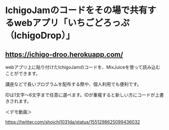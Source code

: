 # IchigoJamのコードをその場で共有するwebアプリ「いちごどろっぷ（IchigoDrop）」


## https://ichigo-droo.herokuapp.com/

webアプリ上に貼り付けたIchigoJamのコードを、MixJuiceを使って読み込むことができます。

講座などで長いプログラムを配布する際や、個人利用でも便利です。

IDは1文字〜6文字まで任意に選べます。IDが重複すると新しい方にコードが上書きされます。

＜デモ動画＞

https://twitter.com/shoichi1031da/status/1551298625099436032



